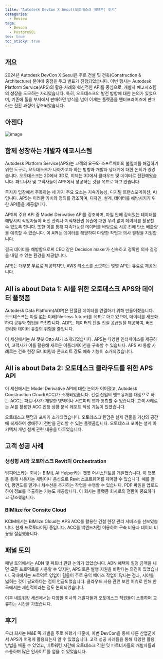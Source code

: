 ```yaml
---
title: "Autodesk DevCon X Seoul(오토데스크 데브콘) 후기"
categories:
  - Review
tags:
  - Devcon
  - PostgreSQL
toc: true
toc_sticky: true
---
```

## 개요
2024년 Autodesk DevCon X Seoul은 주로 건설 및 건축(Construction & Architecture) 분야에 중점을 두고 발표가 진행되었습니다. 이번 행사는 Autodesk Platform Service(APS)의 활용 사례와 혁신적인 API를 중심으로, 개발자 에코시스템의 성장을 도모하는 자리였습니다. 특히, 오토데스크의 발전 방향에 대한 논의가 있었으며, 기존에 툴을 부서에서 판매하던 방식을 넘어 이제는 플랫폼을 엔터프라이즈에 판매하는 전환 과정이 강조되었습니다.

## 아젠다
![image](https://github.com/user-attachments/assets/85d3dd93-0de9-4a2d-9e35-b54e69f0375b)

## 함께 성장하는 개발자 에코시스템
Autodesk Platform Service(APS)는 고객의 요구와 소프트웨어의 불일치를 해결하기 위한 도구로, 오토데스크가 나아가고자 하는 방향과 개발자 생태계에 대한 논의가 있었습니다. 오토데스크는 2D에서 3D로, 이제는 3D에서 클라우드 및 데이터로 전환해왔습니다. 파트너사 및 고객사들이 APS에서 성공하는 것을 목표로 하고 있습니다.

투자자 입장에서 주목하는 세 가지 주요 요소는 지속가능성, 디지털 트랜스포메이션, AI입니다. APS는 이러한 가치와 정의를 강조하며, 디자인, 설계, 데이터를 해방시키기 위한 API들을 제공합니다.

APS의 주요 API 중 Model Derivative API를 강조하며, 파일 안에 갇혀있는 데이터를 해방시켜 작업자들이 버전 관리나 지적재산권 유출에 대한 우려 없이 데이터를 활용할 수 있도록 합니다. 또한 이를 통해 지속가능성 데이터를 바탕으로 시공 전에 탄소 배출량을 예측할 수 있습니다. 이 API는 데이터를 해방하여 다양한 작업과 의사 결정을 지원합니다.

결국 데이터를 해방함으로써 CEO 같은 Decision maker가 신속하고 정확한 의사 결정을 내릴 수 있는 환경을 제공합니다.

APS는 대부분 무료로 제공되지만, AWS 리소스를 소모하는 몇몇 API는 유료로 제공됩니다.

## All is about Data 1: AI를 위한 오토데스크 APS와 데이터 플랫폼
Autodesk Data Platform(ADP)은 단절된 데이터를 연결하기 위해 만들어졌습니다. 오토데스크는 파일 없는 미래(file-less future)를 목표로 하고 있으며, 데이터를 세분화하여 공유와 협업을 촉진합니다. ADP는 데이터의 단일 진실 공급원을 제공하여, 버전 관리와 데이터 유출의 위험을 줄입니다.

이 세션에서는 AI 챗봇 Otto AI가 소개되었습니다. APS는 다양한 인터페이스를 제공하여, 고객사가 이를 활용해 새로운 어플리케이션을 구축할 수 있습니다. APS AI 통합 사례로는 건축 현장 모니터링과 콘크리트 강도 예측 기능이 소개되었습니다.

## All is about Data 2: 오토데스크 클라우드를 위한 APS API
이 세션에서는 Model Derivative API에 대한 논의가 이어졌고, Autodesk Construction Cloud(ACC)가 소개되었습니다. 건설 산업의 엔드유저를 대상으로 하는 ACC는 파트너사가 개발한 영역이나 서드파티 앱과 통합할 수 있습니다. 고객 사례로는 AI를 활용한 ACC 진행 상황 분석 레포트 작성 기능이 있었습니다.

오토데스크 텐덤과 포마가 소개되었습니다. 오토데스크 텐덤은 실제 건물을 가상의 공간에 복제하여 생애주기 전반을 관리할 수 있는 플랫폼입니다. 오토데스크 포마는 설계 아키텍처 개념 설계 관련 내용을 다루었습니다.

## 고객 성공 사례
### 생성형 AI와 오토데스크 Revit의 Orchestration
빔피어스라는 회사는 BIMIL AI Helper라는 챗봇 어시스턴트를 개발했습니다. 이 챗봇을 통해 사용자는 채팅이나 음성으로 Revit 소프트웨어를 제어할 수 있습니다. 예를 들어, 평면도를 열거나 치수선을 추가하는 작업을 수행할 수 있습니다. PDF 파일을 업로드하여 정보를 추출하는 기능도 제공합니다. 이 회사는 플랫폼 회사로의 전환이 중요하다고 강조했습니다.

### BIMlize for Consite Cloud
KCIM에서는 BIMlize Cloud는 APS ACC를 활용한 건설 현장 관리 서비스를 선보였습니다. 현재 프로토타이핑 중입니다. ACC를 백엔드처럼 이용하여 구축 비용과 데이터 비용을 절감했습니다.

## 패널 토의
패널 토의에서는 ADN 및 파트너 관련 논의가 있었습니다. ADN 혜택이 일정 금액을 내면 모든 프로덕트를 사용할 수 있지만, APS 토큰 발행 지원을 바란다는 의견이 있었습니다. 국내에서는 프로덕트 영업이 힘들어 주로 용역 베이스 작업이 많다는 점과, 시야를 넓히는 것이 필요하다는 점이 언급되었습니다. 클라우드 사용 관련 보안 이슈로 인해 한국에서는 제한적이라는 점도 논의되었습니다.

이후 네트워킹 세션에서는 다양한 회사의 개발자들과 오토데스크 직원들이 소통하며 교류하는 시간을 가졌습니다.

## 후기
우리 회사는 M&E 쪽 개발을 주로 해왔기 때문에, 이번 DevCon을 통해 다른 산업군에서 APS가 어떻게 활용되는지 알 수 있었습니다. 고객 성공 사례들을 통해 다양한 활용 방법을 배울 수 있었고, 네트워킹 시간에 오토데스크 직원 및 파트너사들의 개발자들과 소통하며 많은 인사이트를 얻을 수 있었습니다.
